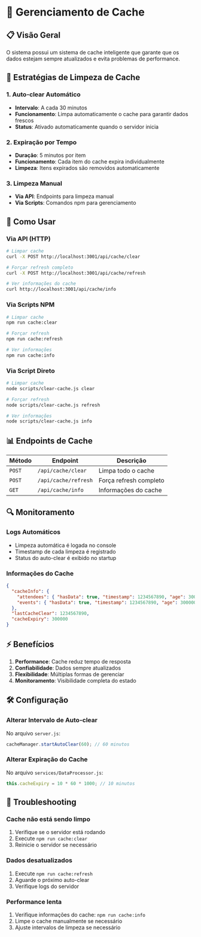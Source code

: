 # 🧹 Gerenciamento de Cache

## 📋 Visão Geral

O sistema possui um sistema de cache inteligente que garante que os dados estejam sempre atualizados e evita problemas de performance.

## 🔧 Estratégias de Limpeza de Cache

### 1. **Auto-clear Automático**
- **Intervalo**: A cada 30 minutos
- **Funcionamento**: Limpa automaticamente o cache para garantir dados frescos
- **Status**: Ativado automaticamente quando o servidor inicia

### 2. **Expiração por Tempo**
- **Duração**: 5 minutos por item
- **Funcionamento**: Cada item do cache expira individualmente
- **Limpeza**: Itens expirados são removidos automaticamente

### 3. **Limpeza Manual**
- **Via API**: Endpoints para limpeza manual
- **Via Scripts**: Comandos npm para gerenciamento

## 🚀 Como Usar

### Via API (HTTP)

```bash
# Limpar cache
curl -X POST http://localhost:3001/api/cache/clear

# Forçar refresh completo
curl -X POST http://localhost:3001/api/cache/refresh

# Ver informações do cache
curl http://localhost:3001/api/cache/info
```

### Via Scripts NPM

```bash
# Limpar cache
npm run cache:clear

# Forçar refresh
npm run cache:refresh

# Ver informações
npm run cache:info
```

### Via Script Direto

```bash
# Limpar cache
node scripts/clear-cache.js clear

# Forçar refresh
node scripts/clear-cache.js refresh

# Ver informações
node scripts/clear-cache.js info
```

## 📊 Endpoints de Cache

| Método | Endpoint | Descrição |
|--------|----------|-----------|
| `POST` | `/api/cache/clear` | Limpa todo o cache |
| `POST` | `/api/cache/refresh` | Força refresh completo |
| `GET` | `/api/cache/info` | Informações do cache |

## 🔍 Monitoramento

### Logs Automáticos
- Limpeza automática é logada no console
- Timestamp de cada limpeza é registrado
- Status do auto-clear é exibido no startup

### Informações do Cache
```json
{
  "cacheInfo": {
    "attendees": { "hasData": true, "timestamp": 1234567890, "age": 300000 },
    "events": { "hasData": true, "timestamp": 1234567890, "age": 300000 }
  },
  "lastCacheClear": 1234567890,
  "cacheExpiry": 300000
}
```

## ⚡ Benefícios

1. **Performance**: Cache reduz tempo de resposta
2. **Confiabilidade**: Dados sempre atualizados
3. **Flexibilidade**: Múltiplas formas de gerenciar
4. **Monitoramento**: Visibilidade completa do estado

## 🛠️ Configuração

### Alterar Intervalo de Auto-clear
No arquivo `server.js`:
```javascript
cacheManager.startAutoClear(60); // 60 minutos
```

### Alterar Expiração do Cache
No arquivo `services/DataProcessor.js`:
```javascript
this.cacheExpiry = 10 * 60 * 1000; // 10 minutos
```

## 🚨 Troubleshooting

### Cache não está sendo limpo
1. Verifique se o servidor está rodando
2. Execute `npm run cache:clear`
3. Reinicie o servidor se necessário

### Dados desatualizados
1. Execute `npm run cache:refresh`
2. Aguarde o próximo auto-clear
3. Verifique logs do servidor

### Performance lenta
1. Verifique informações do cache: `npm run cache:info`
2. Limpe o cache manualmente se necessário
3. Ajuste intervalos de limpeza se necessário
